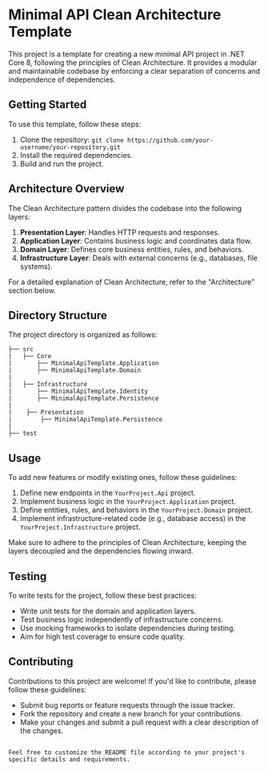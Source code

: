
# Minimal API Clean Architecture Template

This project is a template for creating a new minimal API project in .NET Core 8, following the principles of Clean Architecture. It provides a modular and maintainable codebase by enforcing a clear separation of concerns and independence of dependencies.

## Getting Started

To use this template, follow these steps:

1. Clone the repository: `git clone https://github.com/your-username/your-repository.git`
2. Install the required dependencies.
3. Build and run the project.

## Architecture Overview

The Clean Architecture pattern divides the codebase into the following layers:

1. **Presentation Layer**: Handles HTTP requests and responses.
2. **Application Layer**: Contains business logic and coordinates data flow.
3. **Domain Layer**: Defines core business entities, rules, and behaviors.
4. **Infrastructure Layer**: Deals with external concerns (e.g., databases, file systems).

For a detailed explanation of Clean Architecture, refer to the "Architecture" section below.

## Directory Structure

The project directory is organized as follows:

```
├── src
|   ├── Core          
|       ├── MinimalApiTemplate.Application  
|       ├── MinimalApiTemplate.Domain
|    
|   ├── Infrastructure
|       ├── MinimalApiTemplate.Identity
|       ├── MinimalApiTemplate.Persistence
|
|    ├── Presentation
|        ├── MinimalApiTemplate.Persistence
|
├── test
```

## Usage

To add new features or modify existing ones, follow these guidelines:

1. Define new endpoints in the `YourProject.Api` project.
2. Implement business logic in the `YourProject.Application` project.
3. Define entities, rules, and behaviors in the `YourProject.Domain` project.
4. Implement infrastructure-related code (e.g., database access) in the `YourProject.Infrastructure` project.

Make sure to adhere to the principles of Clean Architecture, keeping the layers decoupled and the dependencies flowing inward.

## Testing

To write tests for the project, follow these best practices:

- Write unit tests for the domain and application layers.
- Test business logic independently of infrastructure concerns.
- Use mocking frameworks to isolate dependencies during testing.
- Aim for high test coverage to ensure code quality.

## Contributing

Contributions to this project are welcome! If you'd like to contribute, please follow these guidelines:

- Submit bug reports or feature requests through the issue tracker.
- Fork the repository and create a new branch for your contributions.
- Make your changes and submit a pull request with a clear description of the changes.


```

Feel free to customize the README file according to your project's specific details and requirements.
